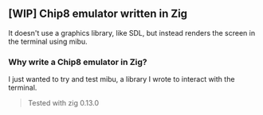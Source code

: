 ## [WIP] Chip8 emulator written in Zig

It doesn't use a graphics library, like SDL, but instead renders the screen 
in the terminal using mibu.

### Why write a Chip8 emulator in Zig?

I just wanted to try and test mibu, a library I wrote to interact with the
terminal.

> Tested with zig 0.13.0
